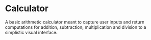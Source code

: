 # Calculator
A basic arithmetic calculator meant to capture user inputs and return computations for addition, subtraction, multiplication and division to a simplistic visual interface.
